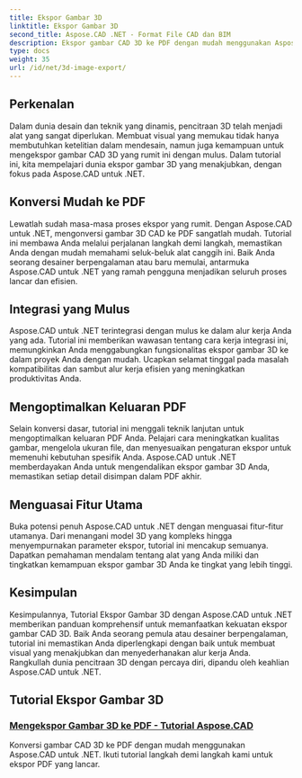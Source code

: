 ```yaml
---
title: Ekspor Gambar 3D
linktitle: Ekspor Gambar 3D
second_title: Aspose.CAD .NET - Format File CAD dan BIM
description: Ekspor gambar CAD 3D ke PDF dengan mudah menggunakan Aspose.CAD untuk .NET. Ikuti tutorial kami untuk konversi PDF yang lancar. Pelajari teknik ekspor gambar 3D yang efisien.
type: docs
weight: 35
url: /id/net/3d-image-export/
---
```


## Perkenalan

Dalam dunia desain dan teknik yang dinamis, pencitraan 3D telah menjadi alat yang sangat diperlukan. Membuat visual yang memukau tidak hanya membutuhkan ketelitian dalam mendesain, namun juga kemampuan untuk mengekspor gambar CAD 3D yang rumit ini dengan mulus. Dalam tutorial ini, kita mempelajari dunia ekspor gambar 3D yang menakjubkan, dengan fokus pada Aspose.CAD untuk .NET.

## Konversi Mudah ke PDF

Lewatlah sudah masa-masa proses ekspor yang rumit. Dengan Aspose.CAD untuk .NET, mengonversi gambar 3D CAD ke PDF sangatlah mudah. Tutorial ini membawa Anda melalui perjalanan langkah demi langkah, memastikan Anda dengan mudah memahami seluk-beluk alat canggih ini. Baik Anda seorang desainer berpengalaman atau baru memulai, antarmuka Aspose.CAD untuk .NET yang ramah pengguna menjadikan seluruh proses lancar dan efisien.

## Integrasi yang Mulus

Aspose.CAD untuk .NET terintegrasi dengan mulus ke dalam alur kerja Anda yang ada. Tutorial ini memberikan wawasan tentang cara kerja integrasi ini, memungkinkan Anda menggabungkan fungsionalitas ekspor gambar 3D ke dalam proyek Anda dengan mudah. Ucapkan selamat tinggal pada masalah kompatibilitas dan sambut alur kerja efisien yang meningkatkan produktivitas Anda.

## Mengoptimalkan Keluaran PDF

Selain konversi dasar, tutorial ini menggali teknik lanjutan untuk mengoptimalkan keluaran PDF Anda. Pelajari cara meningkatkan kualitas gambar, mengelola ukuran file, dan menyesuaikan pengaturan ekspor untuk memenuhi kebutuhan spesifik Anda. Aspose.CAD untuk .NET memberdayakan Anda untuk mengendalikan ekspor gambar 3D Anda, memastikan setiap detail disimpan dalam PDF akhir.

## Menguasai Fitur Utama

Buka potensi penuh Aspose.CAD untuk .NET dengan menguasai fitur-fitur utamanya. Dari menangani model 3D yang kompleks hingga menyempurnakan parameter ekspor, tutorial ini mencakup semuanya. Dapatkan pemahaman mendalam tentang alat yang Anda miliki dan tingkatkan kemampuan ekspor gambar 3D Anda ke tingkat yang lebih tinggi.

## Kesimpulan

Kesimpulannya, Tutorial Ekspor Gambar 3D dengan Aspose.CAD untuk .NET memberikan panduan komprehensif untuk memanfaatkan kekuatan ekspor gambar CAD 3D. Baik Anda seorang pemula atau desainer berpengalaman, tutorial ini memastikan Anda diperlengkapi dengan baik untuk membuat visual yang menakjubkan dan menyederhanakan alur kerja Anda. Rangkullah dunia pencitraan 3D dengan percaya diri, dipandu oleh keahlian Aspose.CAD untuk .NET.
## Tutorial Ekspor Gambar 3D
### [Mengekspor Gambar 3D ke PDF - Tutorial Aspose.CAD](./exporting-3d-images-to-pdf/)
Konversi gambar CAD 3D ke PDF dengan mudah menggunakan Aspose.CAD untuk .NET. Ikuti tutorial langkah demi langkah kami untuk ekspor PDF yang lancar.